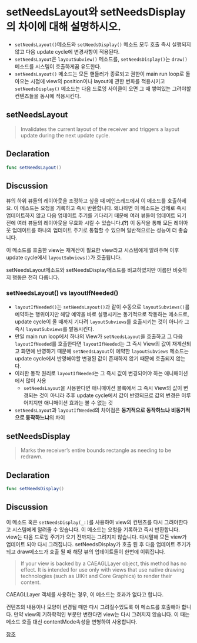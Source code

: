 # setNeedsLayout와 setNeedsDisplay의 차이에 대해 설명하시오.

- `setNeedsLayout()`메소드와 `setNeedsDisplay()` 메소드 모두 호출 즉시 실행되지 않고 다음 update cycle에 변경사항이 적용된다. 
- `setNeedsLayout`은 `layoutSubview()` 메소드를, `setNeedsDisplay()`는 `draw()` 메소드를 시스템이 호출하게끔 유도한다. 
- `setNeedsLayout()` 메소드는 모든 핸들러가 종료되고 권한이 main run loop로 돌아오는 시점에 view의 position이나 layout에 관한 변화를 적용시키고 `setNeedsDisplay()` 메소드는 다음 드로잉 사이클이 오면 그 때 쌓여있는 그려야할 컨텐츠들을 동시에 적용시킨다.



## setNeedsLayout

> Invalidates the current layout of the receiver and triggers a layout update during the next update cycle.

## Declaration

```swift
func setNeedsLayout()
```

## Discussion

뷰의 하위 뷰들의 레이아웃을 조정하고 싶을 때 메인스레드에서 이 메소드를 호출하세요. 이 메소드는 요청을 기록하고 즉시 반환합니다. 왜냐하면 이 메소드는 강제로 즉시 업데이트하지 않고 다음 업데이트 주기를 기다리기 때문에 여러 뷰들이 업데이트 되기 전에 여러 뷰들의 레이아웃을 무효화 시킬 수 있습니다.**(?)** 이 동작을 통해 모든 레이아웃 업데이트를 하나의 업데이트 주기로 통합할 수 있으며 일반적으로는 성능이 더 좋습니다.

이 메소드를 호출한 view는 재계산이 필요한 view라고 시스템에게 알려주며 이후 update cycle에서 `layoutSubviews()`가 호출됩니다.

setNeedsLayout메소드와 setNeedsDisplay메소드를 비교하였지만 이름만 비슷하지 행동은 전혀 다릅니다.



### setNeedsLayout() vs layoutIfNeeded()

- `layoutIfNeeded()`는 `setNeedsLayout()`과 같이 수동으로 `layoutSubviews()`를 예약하는 행위이지만 해당 예약을 바로 실행시키는 동기적으로 작동하는 메소드로, update cycle이 올 때까지 기다려 `layoutSubviews`를 호출시키는 것이 아니라 그 즉시 `layoutSubviews`를 발동시킨다.
- 만일 main run loop에서 하나의 View가 `setNeedsLayout`을 호출하고 그 다음 `layoutIfNeeded`를 호출한다면 `layoutIfNeeded`는 그 즉시 View의 값이 재계산되고 화면에 반영하기 때문에 `setNeedsLayout`이 예약한 `layoutSubviews` 메소드는 update cycle에서 반영해야할 변경된 값이 존재하지 않기 때문에 호출되지 않는다.
- 이러한 동작 원리로 `layoutIfNeeded`는 그 즉시 값이 변경되어야 하는 애니매이션에서 많이 사용
  - `setNeedsLayout`을 사용한다면 애니매이션 블록에서 그 즉시 View의 값이 변경되는 것이 아니라 추후 update cycle에서 값이 반영되므로 값의 변경은 이루어지지만 애니매이션 효과는 볼 수 없는 것
- `setNeedsLayout`과 `layoutIfNeeded`의 차이점은 **동기적으로 동작하느냐 비동기적으로 동작하느냐**의 차이



## setNeedsDisplay

> Marks the receiver’s entire bounds rectangle as needing to be redrawn.

## Declaration

```swift
func setNeedsDisplay()
```

## Discussion

이 메소드 혹은 `setNeedsDisplay(_:)`를 사용하여 view의 컨텐츠를 다시 그려야한다고 시스템에게 알려줄 수 있습니다. 이 메소드는 요청을 기록하고 즉시 반환합니다. view는 다음 드로잉 주기가 오기 전까지는 그려지지 않습니다. 다시말해 모든 view가 업데이트 되야 다시 그려집니다.
setNeedsDisplay가 호출 된 후 다음 업데이트 주기가 되고 draw메소드가 호출 될 때 해당 뷰의 업데이트들이 한번에 이뤄집니다.

> If your view is backed by a CAEAGLLayer object, this method has no effect. It is intended for use only with views that use native drawing technologies (such as UIKit and Core Graphics) to render their content.

CAEAGLLayer 객체를 사용하는 경우, 이 메소드는 효과가 없다고 합니다.

컨텐츠의 내용이나 모양이 변경될 때만 다시 그려질수있도록 이 메소드를 호출해야 합니다. 만약 view의 기하학적인 부분만 변한다면 view는 다시 그려지지 않습니다. 이 때는 메소드 호출 대신 contentMode속성을 변형하여 사용합니다.



[참조](https://velog.io/@zeke/difference-between-setNeedsLayoutsetNeedsDisplay)